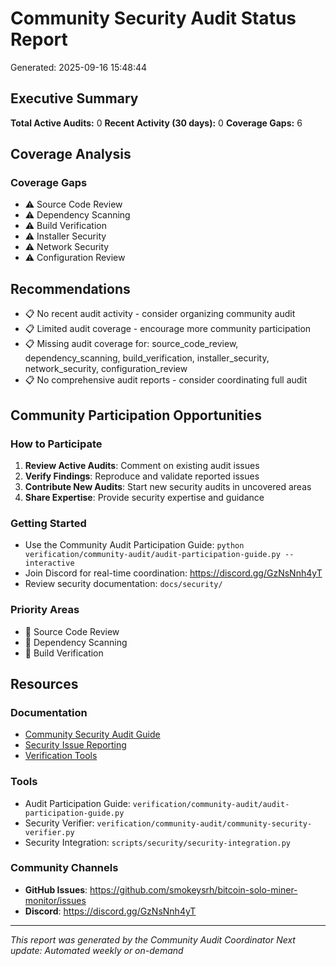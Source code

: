 # Community Security Audit Status Report
Generated: 2025-09-16 15:48:44

## Executive Summary

**Total Active Audits:** 0
**Recent Activity (30 days):** 0
**Coverage Gaps:** 6

## Coverage Analysis

### Coverage Gaps

- ⚠️ Source Code Review
- ⚠️ Dependency Scanning
- ⚠️ Build Verification
- ⚠️ Installer Security
- ⚠️ Network Security
- ⚠️ Configuration Review

## Recommendations

- 📋 No recent audit activity - consider organizing community audit
- 📋 Limited audit coverage - encourage more community participation
- 📋 Missing audit coverage for: source_code_review, dependency_scanning, build_verification, installer_security, network_security, configuration_review
- 📋 No comprehensive audit reports - consider coordinating full audit

## Community Participation Opportunities

### How to Participate
1. **Review Active Audits**: Comment on existing audit issues
2. **Verify Findings**: Reproduce and validate reported issues
3. **Contribute New Audits**: Start new security audits in uncovered areas
4. **Share Expertise**: Provide security expertise and guidance

### Getting Started
- Use the Community Audit Participation Guide: `python verification/community-audit/audit-participation-guide.py --interactive`
- Join Discord for real-time coordination: https://discord.gg/GzNsNnh4yT
- Review security documentation: `docs/security/`

### Priority Areas
- 🎯 Source Code Review
- 🎯 Dependency Scanning
- 🎯 Build Verification

## Resources

### Documentation
- [Community Security Audit Guide](docs/security/COMMUNITY_SECURITY_AUDIT_GUIDE.md)
- [Security Issue Reporting](docs/security/SECURITY_ISSUE_REPORTING.md)
- [Verification Tools](verification/community-audit/)

### Tools
- Audit Participation Guide: `verification/community-audit/audit-participation-guide.py`
- Security Verifier: `verification/community-audit/community-security-verifier.py`
- Security Integration: `scripts/security/security-integration.py`

### Community Channels
- **GitHub Issues**: https://github.com/smokeysrh/bitcoin-solo-miner-monitor/issues
- **Discord**: https://discord.gg/GzNsNnh4yT

---

*This report was generated by the Community Audit Coordinator*
*Next update: Automated weekly or on-demand*
